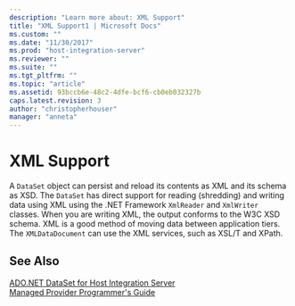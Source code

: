 ```yaml
---
description: "Learn more about: XML Support"
title: "XML Support1 | Microsoft Docs"
ms.custom: ""
ms.date: "11/30/2017"
ms.prod: "host-integration-server"
ms.reviewer: ""
ms.suite: ""
ms.tgt_pltfrm: ""
ms.topic: "article"
ms.assetid: 93bccb6e-48c2-4dfe-bcf6-cb0eb032327b
caps.latest.revision: 3
author: "christopherhouser"
manager: "anneta"
---
```

# XML Support
A `DataSet` object can persist and reload its contents as XML and its schema as XSD. The `DataSet` has direct support for reading (shredding) and writing data using XML using the .NET Framework `XmlReader` and `XmlWriter` classes. When you are writing XML, the output conforms to the W3C XSD schema. XML is a good method of moving data between application tiers. The `XMLDataDocument` can use the XML services, such as XSL/T and XPath.  
  
## See Also  
 [ADO.NET DataSet for Host Integration Server](../core/ado-net-dataset-for-host-integration-server2.md)   
 [Managed Provider Programmer's Guide](../core/managed-provider-programmer-s-guide2.md)
